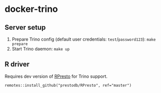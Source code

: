 # docker-trino

## Server setup

1. Prepare Trino config (default user credentials: ``test``/``password123``): ``make prepare``
2. Start Trino daemon: ``make up``

## R driver

Requires dev version of [RPresto](https://github.com/prestodb/RPresto) for Trino support.

```
remotes::install_github("prestodb/RPresto", ref="master")
```
